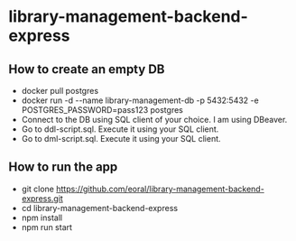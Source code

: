 # library-management-backend-express

## How to create an empty DB 
- docker pull postgres
- docker run -d --name library-management-db -p 5432:5432 -e POSTGRES_PASSWORD=pass123 postgres
- Connect to the DB using SQL client of your choice. I am using DBeaver.
- Go to ddl-script.sql. Execute it using your SQL client.
- Go to dml-script.sql. Execute it using your SQL client.

## How to run the app
- git clone https://github.com/eoral/library-management-backend-express.git
- cd library-management-backend-express
- npm install
- npm run start

